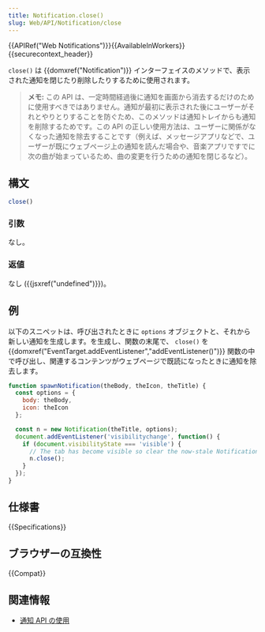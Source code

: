 ```yaml
---
title: Notification.close()
slug: Web/API/Notification/close
---
```


{{APIRef("Web Notifications")}}{{AvailableInWorkers}}{{securecontext_header}}

`close()` は {{domxref("Notification")}} インターフェイスのメソッドで、表示された通知を閉じたり削除したりするために使用されます。

> **メモ:** この API は、一定時間経過後に通知を画面から消去するだけのために使用すべきではありません。通知が最初に表示された後にユーザーがそれとやりとりすることを防ぐため、このメソッドは通知トレイからも通知を削除するためです。この API の正しい使用方法は、ユーザーに関係がなくなった通知を除去することです（例えば、メッセージアプリなどで、ユーザーが既にウェブページ上の通知を読んだ場合や、音楽アプリですでに次の曲が始まっているため、曲の変更を行うための通知を閉じるなど）。

## 構文

```js
close()
```

### 引数

なし。

### 返値

なし ({{jsxref("undefined")}})。

## 例

以下のスニペットは、呼び出されたときに `options` オブジェクトと、それから新しい通知を生成します。を生成し、関数の末尾で、 `close()` を {{domxref("EventTarget.addEventListener","addEventListener()")}} 関数の中で呼び出し、関連するコンテンツがウェブページで既読になったときに通知を除去します。

```js
function spawnNotification(theBody, theIcon, theTitle) {
  const options = {
    body: theBody,
    icon: theIcon
  };

  const n = new Notification(theTitle, options);
  document.addEventListener('visibilitychange', function() {
    if (document.visibilityState === 'visible') {
      // The tab has become visible so clear the now-stale Notification.
      n.close();
    }
  });
}
```

## 仕様書

{{Specifications}}

## ブラウザーの互換性

{{Compat}}

## 関連情報

- [通知 API の使用](/ja/docs/Web/API/Notifications_API/Using_the_Notifications_API)
